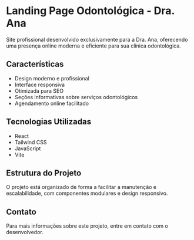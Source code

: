 # Landing Page Odontológica - Dra. Ana

Site profissional desenvolvido exclusivamente para a Dra. Ana, oferecendo uma presença online moderna e eficiente para sua clínica odontológica.

## Características

- Design moderno e profissional
- Interface responsiva
- Otimizada para SEO
- Seções informativas sobre serviços odontológicos
- Agendamento online facilitado

## Tecnologias Utilizadas
- React
- Tailwind CSS
- JavaScript
- Vite

## Estrutura do Projeto

O projeto está organizado de forma a facilitar a manutenção e escalabilidade, com componentes modulares e design responsivo.

## Contato

Para mais informações sobre este projeto, entre em contato com o desenvolvedor. 
